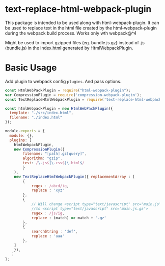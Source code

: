 # text-replace-html-webpack-plugin

This package is intended to be used along with html-webpack-plugin. It can be used to replace text in the html file created by the html-webpack-plugin during the webpack build process. Works only wth webpack@^4

Might be used to import gzipped files (eg. bundle.js.gz) instead of .js (bundle.js) in the index.html generated by HtmlWebpackPlugin.

# Basic Usage

Add plugin to webpack config `plugins`. And pass options.

```javascript
const HtmlWebPackPlugin = require("html-webpack-plugin");
var CompressionPlugin = require('compression-webpack-plugin');
const TextReplaceHtmlWebpackPlugin = require('text-replace-html-webpack-plugin');

const htmlWebpackPlugin = new HtmlWebPackPlugin({
  template: "./src/index.html",
  filename: "./index.html"
});

module.exports = {
  module: {},
  plugins: [
    htmlWebpackPlugin,
    new CompressionPlugin({
        filename: "[path].gz[query]",
        algorithm: "gzip",
        test: /\.js$|\.css$|\.html$/
        }
    ),
    new TextReplaceHtmlWebpackPlugin({ replacementArray : [
        {
            regex : /abcd/ig,
            replace : 'xyz'
        },
        {
            // Will change <script type="text/javascript" src="main.js">
            //to <script type="text/javascript" src="main.js.gz">
            regex : /js/ig,
            replace : (match) => match + '.gz'
        },
        {
            searchString : 'def',
            replace : 'aaa'
        },
    ]
    }),
   ]
};
```
